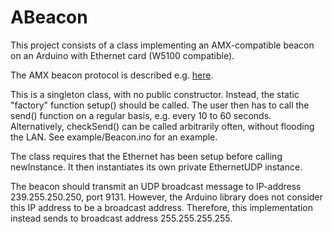 # ABeacon

This project consists of a class implementing an AMX-compatible beacon
on an Arduino with Ethernet card (W5100 compatible).

The AMX beacon protocol is described e.g. [here](http://www.globalcache.com/files/docs/API-GC-100.pdf).

This is a singleton class, with no public constructor. Instead, the
static "factory" function setup() should be called.
The user then has to call the send() function on
a regular basis, e.g. every 10 to 60 seconds.
Alternatively, checkSend() can be called arbitrarily often,
without flooding the LAN. See example/Beacon.ino for an example.

The class requires that the Ethernet has been setup before calling newInstance.
It then instantiates its own private EthernetUDP instance.

The beacon should transmit an UDP broadcast message to IP-address
239.255.250.250, port 9131. However, the Arduino library does not
consider this IP address to be a broadcast address. Therefore, this
implementation instead sends to broadcast address 255.255.255.255.
